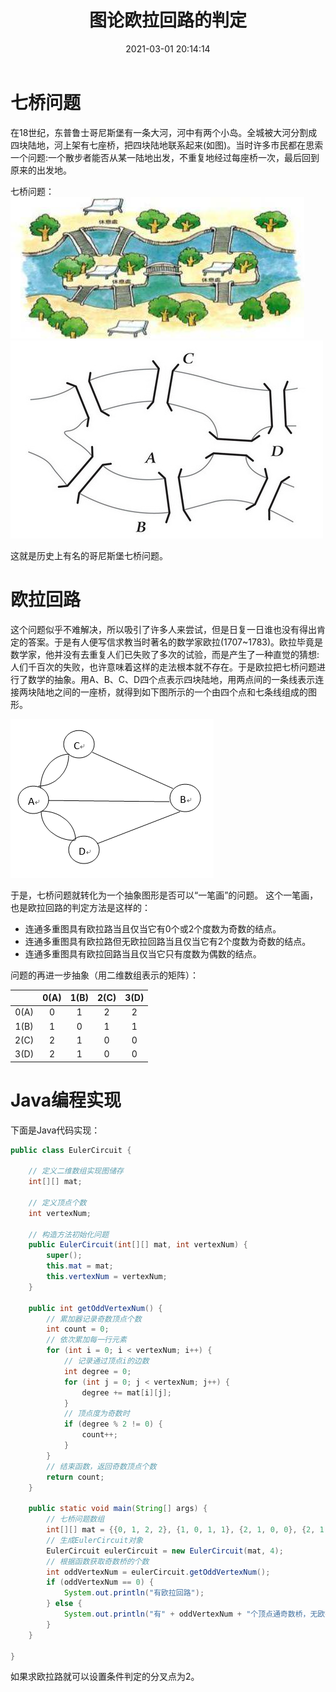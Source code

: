 ﻿---
title: 图论欧拉回路的判定
date: 2021-03-01 20:14:14
summary: 本文归纳离散数学的基础理论。
mathjax: true
tags:
- 离散数学
categories:
- 计算机科学的数学基础
---

# 七桥问题

在18世纪，东普鲁士哥尼斯堡有一条大河，河中有两个小岛。全城被大河分割成四块陆地，河上架有七座桥，把四块陆地联系起来(如图)。当时许多市民都在思索一个问题:一个散步者能否从某一陆地出发，不重复地经过每座桥一次，最后回到原来的出发地。

七桥问题：
![](../../images/计算机科学的数学基础/图论欧拉回路的判定/1.jpg)
![](../../images/计算机科学的数学基础/图论欧拉回路的判定/2.jpg)

这就是历史上有名的哥尼斯堡七桥问题。

# 欧拉回路

这个问题似乎不难解决，所以吸引了许多人来尝试，但是日复一日谁也没有得出肯定的答案。于是有人便写信求教当时著名的数学家欧拉(1707~1783)。欧拉毕竟是数学家，他并没有去重复人们已失败了多次的试验，而是产生了一种直觉的猜想:人们千百次的失败，也许意味着这样的走法根本就不存在。于是欧拉把七桥问题进行了数学的抽象。用A、B、C、D四个点表示四块陆地，用两点间的一条线表示连接两块陆地之间的一座桥，就得到如下图所示的一个由四个点和七条线组成的图形。

![](../../images/计算机科学的数学基础/图论欧拉回路的判定/3.png)

于是，七桥问题就转化为一个抽象图形是否可以“一笔画”的问题。
这个一笔画，也是欧拉回路的判定方法是这样的：
- 连通多重图具有欧拉路当且仅当它有0个或2个度数为奇数的结点。
- 连通多重图具有欧拉路但无欧拉回路当且仅当它有2个度数为奇数的结点。
- 连通多重图具有欧拉回路当且仅当它只有度数为偶数的结点。

问题的再进一步抽象（用二维数组表示的矩阵）：

| | 0(A) | 1(B) | 2\(C\) | 3(D) |
|:----:|:----:|:----:|:----:|:----:|
| 0(A) | 0 | 1 | 2 | 2 |
| 1(B) | 1 | 0 | 1 | 1 |
| 2\(C\) | 2 | 1 | 0 | 0 |
| 3(D) | 2 | 1 | 0 | 0 |

# Java编程实现

下面是Java代码实现：
```java
public class EulerCircuit {

    // 定义二维数组实现图储存
    int[][] mat;

    // 定义顶点个数
    int vertexNum;

    // 构造方法初始化问题
    public EulerCircuit(int[][] mat, int vertexNum) {
        super();
        this.mat = mat;
        this.vertexNum = vertexNum;
    }
    
    public int getOddVertexNum() {
        // 累加器记录奇数顶点个数
        int count = 0;
        // 依次累加每一行元素
        for (int i = 0; i < vertexNum; i++) {
            // 记录通过顶点i的边数
            int degree = 0;
            for (int j = 0; j < vertexNum; j++) {
                degree += mat[i][j];
            }
            // 顶点度为奇数时
            if (degree % 2 != 0) {
                count++;
            }
        }
        // 结束函数，返回奇数顶点个数
        return count;
    }
    
    public static void main(String[] args) {
        // 七桥问题数组
        int[][] mat = {{0, 1, 2, 2}, {1, 0, 1, 1}, {2, 1, 0, 0}, {2, 1, 0, 0}};
        // 生成EulerCircuit对象
        EulerCircuit eulerCircuit = new EulerCircuit(mat, 4);
        // 根据函数获取奇数桥的个数
        int oddVertexNum = eulerCircuit.getOddVertexNum();
        if (oddVertexNum == 0) {
            System.out.println("有欧拉回路");
        } else {
            System.out.println("有" + oddVertexNum + "个顶点通奇数桥，无欧拉回路");
        }
    }

}
```

如果求欧拉路就可以设置条件判定的分叉点为2。
